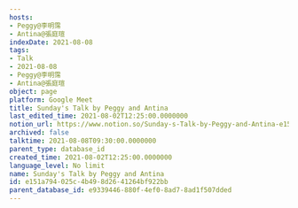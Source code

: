 ```yaml
---
hosts:
- Peggy@李明霈
- Antina@張庭瑄
indexDate: 2021-08-08
tags:
- Talk
- 2021-08-08
- Peggy@李明霈
- Antina@張庭瑄
object: page
platform: Google Meet
title: Sunday's Talk by Peggy and Antina
last_edited_time: 2021-08-02T12:25:00.0000000
notion_url: https://www.notion.so/Sunday-s-Talk-by-Peggy-and-Antina-e151a794025c4b498d2641264bf922bb
archived: false
talktime: 2021-08-08T09:30:00.0000000
parent_type: database_id
created_time: 2021-08-02T12:25:00.0000000
language_level: No limit
name: Sunday's Talk by Peggy and Antina
id: e151a794-025c-4b49-8d26-41264bf922bb
parent_database_id: e9339446-880f-4ef0-8ad7-8ad1f507dded
---
```







